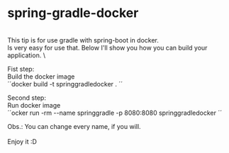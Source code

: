 # spring-gradle-docker
 \
This tip is for use gradle with spring-boot in docker. \
Is very easy for use that. Below I'll show you how you can build your application. \

Fist step: \
Build the docker image \
´´docker build -t springgradledocker . ´´

Second step: \
Run docker image \
´´ocker run -rm --name springgradle -p 8080:8080 springgradledocker ´´

Obs.: You can change every name, if you will. \
 \
Enjoy it :D 
